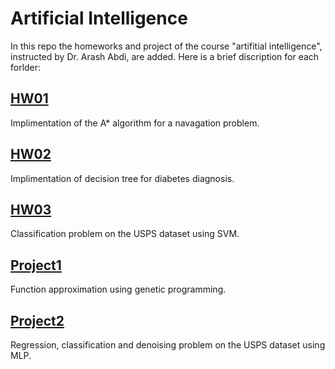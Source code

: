 # Artificial Intelligence
In this repo the homeworks and project of the course "artifitial intelligence", instructed by Dr. Arash Abdi, are added. 
Here is a brief discription for each forlder:

## [HW01](./HW01/) 
Implimentation of the A* algorithm for a navagation problem.   
## [HW02](./HW02/) 
Implimentation of decision tree for diabetes diagnosis.   
## [HW03](./HW03/)  
Classification problem on the USPS dataset using SVM.
## [Project1](./Project1/) 
Function approximation using genetic programming.
## [Project2](./Project2/)
Regression, classification and denoising problem on the USPS dataset using MLP.
